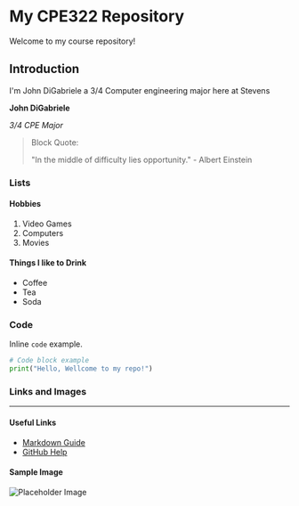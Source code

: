 # My CPE322 Repository

Welcome to my course repository!

## Introduction

I'm John DiGabriele a 3/4 Computer engineering major here at Stevens

**John DiGabriele**

*3/4 CPE Major*

> Block Quote:
> 
> "In the middle of difficulty lies opportunity." - Albert Einstein

### Lists

#### Hobbies

1. Video Games
2. Computers
3. Movies

#### Things I like to Drink

- Coffee
- Tea
- Soda

### Code

Inline `code` example.

```python
# Code block example
print("Hello, Wellcome to my repo!")
```

### Links and Images

---

#### Useful Links

- [Markdown Guide](https://www.markdowntutorial.com/)
- [GitHub Help](https://help.github.com/)

#### Sample Image

![Placeholder Image](https://media.istockphoto.com/id/1324413691/photo/beautiful-sky-with-white-clouds.webp?b=1&s=612x612&w=0&k=20&c=1PZj5YunYSSl_UJBQusU9nyoHrg8PbF4Ul9ZCxv3eDo=)
